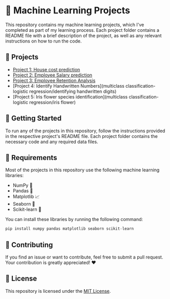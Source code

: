 
# 🤖 Machine Learning Projects

This repository contains my machine learning projects, which I've completed as part of my learning process. Each project folder contains a README file with a brief description of the project, as well as any relevant instructions on how to run the code.

## 📂 Projects

- [Project 1: House cost prediction](./house-cost-prediction/)
- [Project 2: Employee Salary prediction](./Employee%20salary%20prediction-linear%20regression%20with%20multi%20variable/)
- [Project 3: Employee Retention Analysis](./Employee_Retention_Analysis_logistic-regression/)
- [Project 4: Identify Handwritten Numbers](multiclass classification-logistic regression/identifying handwritten digits)
- [Project 5: Iris flower species identification](multiclass classification-logistic regression/iris flower)


## 🚀 Getting Started

To run any of the projects in this repository, follow the instructions provided in the respective project's README file. Each project folder contains the necessary code and any required data files.

## 🔧 Requirements

Most of the projects in this repository use the following machine learning libraries:

- NumPy 🧮
- Pandas 🐼
- Matplotlib 📈
- Seaborn 🌊
- Scikit-learn 🧬

You can install these libraries by running the following command:

```python
pip install numpy pandas matplotlib seaborn scikit-learn
```

## 🤝 Contributing

If you find an issue or want to contribute, feel free to submit a pull request. Your contribution is greatly appreciated! ❤️

## 📝 License

This repository is licensed under the [MIT License](./LICENSE).
